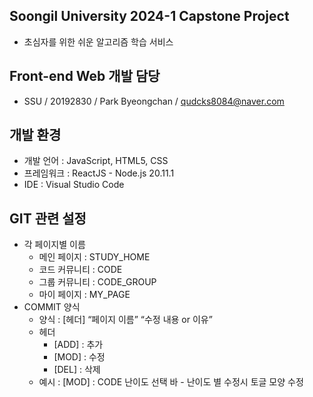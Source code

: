## Soongil University 2024-1 Capstone Project
- 초심자를 위한 쉬운 알고리즘 학습 서비스 
## Front-end Web 개발 담당
- SSU / 20192830 / Park Byeongchan / qudcks8084@naver.com
##  개발 환경
- 개발 언어 : JavaScript, HTML5, CSS
- 프레임워크 : ReactJS - Node.js 20.11.1
- IDE : Visual Studio Code

## GIT 관련 설정
- 각 페이지별 이름
    - 메인 페이지 : STUDY_HOME
    - 코드 커뮤니티 : CODE
    - 그룹 커뮤니티 : CODE_GROUP
    - 마이 페이지 : MY_PAGE
- COMMIT 양식
    - 양식 : [헤더] “페이지 이름”  “수정 내용 or 이유”
    - 헤더
        - [ADD] : 추가
        - [MOD] : 수정
        - [DEL] : 삭제
    - 예시 : [MOD] : CODE 난이도 선택 바 - 난이도 별 수정시 토글 모양 수정